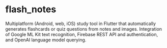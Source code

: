 # flash_notes

Multiplatform (Android, web, iOS) study tool in Flutter that automatically generates flashcards or quiz questions from notes and images.
Integration of Google ML Kit text recognition, Firebase REST API and authentication, and OpenAI language model querying.
 
 
